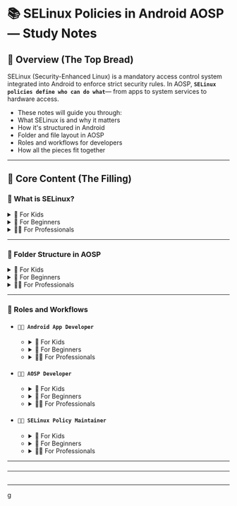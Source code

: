 # 📚 SELinux Policies in Android AOSP — Study Notes

## 🥪 Overview (The Top Bread)

SELinux (Security-Enhanced Linux) is a mandatory access control system integrated into Android to enforce strict security rules. 
In AOSP, **`SELinux policies define who can do what`**— from apps to system services to hardware access.
- These notes will guide you through:
- What SELinux is and why it matters
- How it's structured in Android
- Folder and file layout in AOSP
- Roles and workflows for developers
- How all the pieces fit together

--- 
## 🍖 Core Content (The Filling)

### 🔐 What is SELinux?

<details>
<summary>👶 For Kids</summary>

</details>
<details>
<summary>🧑 For Beginners</summary>

</details>
<details>
<summary>👨‍💻 For Professionals</summary>

</details>

---
### 📁 Folder Structure in AOSP

<details>
<summary>👶 For Kids</summary>

</details>
<details>
<summary>🧑 For Beginners</summary>

</details>
<details>
<summary>👨‍💻 For Professionals</summary>

</details>


---
### 👥 Roles and Workflows

- #### **`🧑‍🎓 Android App Developer`**
  - <details>
    <summary>👶 For Kids</summary>

    </details>
  - <details>
    <summary>🧑 For Beginners</summary>

    </details>
  - <details>
    <summary>👨‍💻 For Professionals</summary>

    </details>

- #### **`🧑‍🔧 AOSP Developer`**
  - <details>
    <summary>👶 For Kids</summary>

    </details>
  - <details>
    <summary>🧑 For Beginners</summary>

    </details>
  - <details>
    <summary>👨‍💻 For Professionals</summary>

    </details>

- #### **`🧑‍🏫 SELinux Policy Maintainer`**
  - <details>
    <summary>👶 For Kids</summary>

    </details>
  - <details>
    <summary>🧑 For Beginners</summary>

    </details>
  - <details>
    <summary>👨‍💻 For Professionals</summary>

    </details>


---
### 


---
## 

---
g
